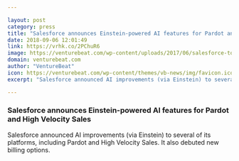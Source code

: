 ```yaml
---

layout: post
category: press
title: "Salesforce announces Einstein-powered AI features for Pardot and High Velocity Sales"
date: 2018-09-06 12:01:49
link: https://vrhk.co/2PChuR6
image: https://venturebeat.com/wp-content/uploads/2017/06/salesforce-tower-indianapolis.jpg?fit=3000%2C1950&strip=all
domain: venturebeat.com
author: "VentureBeat"
icon: https://venturebeat.com/wp-content/themes/vb-news/img/favicon.ico
excerpt: "Salesforce announced AI improvements (via Einstein) to several of its platforms, including Pardot and High Velocity Sales. It also debuted new billing options."

---
```


### Salesforce announces Einstein-powered AI features for Pardot and High Velocity Sales

Salesforce announced AI improvements (via Einstein) to several of its platforms, including Pardot and High Velocity Sales. It also debuted new billing options.